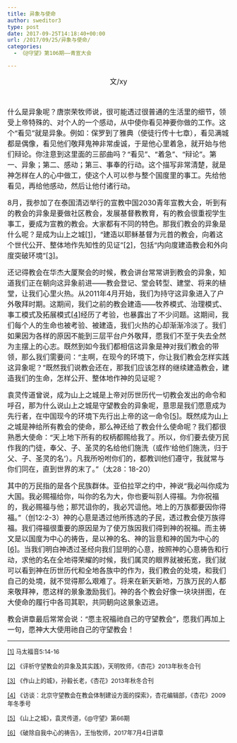 ```yaml
---
title: 异象与使命
author: sweditor3
type: post
date: 2017-09-25T14:18:40+00:00
url: /2017/09/25/异象与使命/
categories:
  - 《@守望》第106期——青宣大会

---
```

<p style="text-align: center;">
  <span style="font-size: 12pt;">文/xy</span>
</p>

&nbsp;

<span style="font-size: 12pt;">什么是异象呢？唐崇荣牧师说，很可能透过很普通的生活里的细节，领受上帝特殊的、对个人的一个感动，从中使你看见神要你做的工作。这个“看见”就是异象。例如：保罗到了雅典（使徒行传十七章），看见满城都是偶像，看见他们敬拜鬼神非常虔诚，于是他心里着急，就开始与他们辩论。你注意到这里面的三部曲吗？“看见”、“着急”、“辩论”。第一、异象；第二、感动；第三、事奉的行动。这个描写非常清楚，就是神怎样在人的心中做工，使这个人可以参与整个国度里的事工。先给他看见，再给他感动，然后让他付诸行动。</span>

<span style="font-size: 12pt;">8月，我参加了在泰国清迈举行的宣教中国2030青年宣教大会，听到有的教会的异象是要做社区教会，发展基督教教育，有的教会很重视学生事工，要成为宣教的教会。大家都有不同的特色。那我们教会的异象是什么呢？是成为山上之城<a href="#_ftn1" name="_ftnref1">[1]</a>，“建造以耶稣基督为元首的教会，向着这个世代公开、整体地作先知性的见证”<a href="#_ftn2" name="_ftnref2">[2]</a>，包括“内向度建造教会和外向度突破环境”<a href="#_ftn3" name="_ftnref3">[3]</a>。</span>

<span style="font-size: 12pt;">还记得教会在华杰大厦聚会的时候，教会讲台常常讲到教会的异象，知道我们正在朝向这异象前进——教会登记、堂会转型、建堂、将来的植堂，让我们心里火热。从2011年4月开始，我们为持守这异象进入了户外敬拜时期。这期间，我们之前的教会建造——牧养模式、治理模式、事工模式及拓展模式<a href="#_ftn4" name="_ftnref4">[4]</a>经历了考验，也暴露出了不少问题。这期间，我们每个人的生命也被考验、被建造，我们火热的心却渐渐冷淡了。我们如果因为各样的原因不能到三层平台户外敬拜，愿我们不至于失去全然为主摆上的心志。既然到如今我们都相信这异象是神对我们教会的带领，那么我们需要问：“主啊，在现今的环境下，你让我们教会怎样实践这异象呢？”既然我们说教会还在，那我们应该怎样的继续建造教会，建造我们的生命，怎样公开、整体地作神的见证呢？</span>

<span style="font-size: 12pt;">袁灵传道曾说，成为山上之城是上帝对历世历代一切教会发出的命令和呼召，那为什么说山上之城是守望教会的异象呢，意思是我们愿意成为先行者，在中国现今的环境下先行出上帝的这一命令<a href="#_ftn5" name="_ftnref5">[5]</a>。既然成为山上之城是神给所有教会的使命，那么神还给了教会什么使命呢？我们都很熟悉大使命：“天上地下所有的权柄都赐给我了。所以，你们要去使万民作我的门徒，奉父、子、圣灵的名给他们施洗（或作‘给他们施洗，归于父、子、圣灵的名’）。凡我所吩咐你们的，都教训他们遵守，我就常与你们同在，直到世界的末了。”（太28：18-20）</span>

<span style="font-size: 12pt;">其中的万民指的是各个民族群体。亚伯拉罕之约中，神说“我必叫你成为大国。我必赐福给你，叫你的名为大，你也要叫别人得福。为你祝福的，我必赐福与他；那咒诅你的，我必咒诅他。地上的万族都要因你得福。”（创12:2-3）神的心意是透过他所拣选的子民，透过教会使万族得福。我们得福很重要的原因是为了使万族因我们得到神的祝福。而主祷文是以国度为中心的祷告，是以神的名、神的旨意和神的国为中心的<a href="#_ftn6" name="_ftnref6">[6]</a>。当我们明白神透过圣经向我们显明的心意，按照神的心意祷告和行动，求他的名在全地得荣耀的时候，我们属灵的眼界就被拓宽，我们就可以看到神在历世历代和全地各族中的作为，我们教会的处境，和我们自己的处境，就不觉得那么艰难了。将来在新天新地，万族万民的人都来敬拜神，愿这样的景象激励我们。神的各个教会好像一块块拼图，在大使命的履行中各司其职，共同朝向这景象迈进。</span>

<span style="font-size: 12pt;">教会讲章最后常常会说：“愿主祝福祂自己的守望教会”，愿我们再加上一句，愿神大大使用祂自己的守望教会！</span>

* * *

<span style="font-size: 10pt;"><a href="#_ftnref1" name="_ftn1">[1]</a> 马太福音5:14-16</span>

<span style="font-size: 10pt;"><a href="#_ftnref2" name="_ftn2">[2]</a> 《评析守望教会的异象及其实践》，天明牧师，《杏花》2013年秋冬合刊</span>

<span style="font-size: 10pt;"><a href="#_ftnref3" name="_ftn3">[3]</a> 《作山上的城》，孙毅长老，《杏花》2013年秋冬合刊</span>

<span style="font-size: 10pt;"><a href="#_ftnref4" name="_ftn4">[4]</a> 《访谈：北京守望教会在教会体制建设方面的探索》，杏花编辑部，《杏花》2009年冬季号</span>

<span style="font-size: 10pt;"><a href="#_ftnref5" name="_ftn5">[5]</a> 《山上之城》，袁灵传道，《@守望》第66期</span>

<span style="font-size: 10pt;"><a href="#_ftnref6" name="_ftn6">[6]</a> 《破除自我中心的祷告》，王怡牧师，2017年7月4日讲章</span>